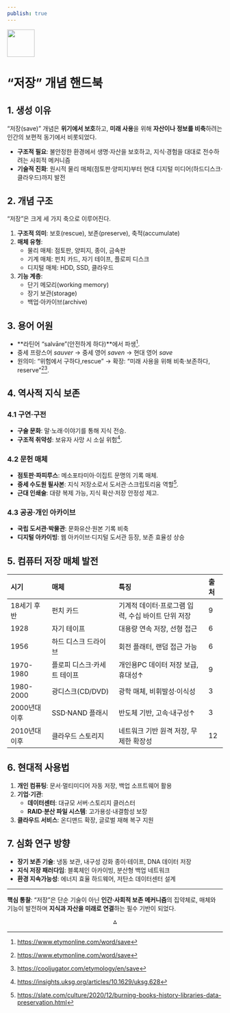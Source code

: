 ```yaml
---
publish: true
---
```


<img src="https://r2cdn.perplexity.ai/pplx-full-logo-primary-dark%402x.png" style="height:64px;margin-right:32px"/>

# “저장” 개념 핸드북

## 1. 생성 이유

“저장(save)” 개념은 **위기에서 보호**하고, **미래 사용**을 위해 **자산이나 정보를 비축**하려는 인간의 보편적 동기에서 비롯되었다.

- **구조적 필요**: 불안정한 환경에서 생명·자산을 보호하고, 지식·경험을 대대로 전수하려는 사회적 메커니즘
- **기술적 진화**: 원시적 물리 매체(점토판·양피지)부터 현대 디지털 미디어(하드디스크·클라우드)까지 발전


## 2. 개념 구조

“저장”은 크게 세 가지 축으로 이루어진다.

1) **구조적 의미**: 보호(rescue), 보존(preserve), 축적(accumulate)
2) **매체 유형**:
    - 물리 매체: 점토판, 양피지, 종이, 금속판
    - 기계 매체: 펀치 카드, 자기 테이프, 플로피 디스크
    - 디지털 매체: HDD, SSD, 클라우드
3) **기능 계층**:
    - 단기 메모리(working memory)
    - 장기 보관(storage)
    - 백업·아카이브(archive)

## 3. 용어 어원

- **라틴어 “salvāre”(안전하게 하다)**에서 파생[^1].
- 중세 프랑스어 *sauver* → 중세 영어 *saven* → 현대 영어 *save*
- 원의미: “위험에서 구하다,rescue” → 확장: “미래 사용을 위해 비축·보존하다, reserve”[^1][^2].


## 4. 역사적 지식 보존

### 4.1 구연·구전

- **구술 문화**: 말·노래·이야기를 통해 지식 전승.
- **구조적 취약성**: 보유자 사망 시 소실 위험[^3].


### 4.2 문헌 매체

- **점토판·파피루스**: 메소포타미아·이집트 문명의 기록 매체.
- **중세 수도원 필사본**: 지식 저장소로서 도서관·스크립토리움 역할[^4].
- **근대 인쇄술**: 대량 복제 가능, 지식 확산·저장 안정성 제고.


### 4.3 공공·개인 아카이브

- **국립 도서관·박물관**: 문화유산·원본 기록 비축
- **디지털 아카이빙**: 웹 아카이브·디지털 도서관 등장, 보존 효율성 상승


## 5. 컴퓨터 저장 매체 발전

| 시기 | 매체 | 특징 | 출처 |
| :-- | :-- | :-- | :-- |
| 18세기 후반 | 펀치 카드 | 기계적 데이터·프로그램 입력, 수십 바이트 단위 저장 | 9 |
| 1928 | 자기 테이프 | 대용량 연속 저장, 선형 접근 | 6 |
| 1956 | 하드 디스크 드라이브 | 회전 플래터, 랜덤 접근 가능 | 6 |
| 1970-1980 | 플로피 디스크·카세트 테이프 | 개인용PC 데이터 저장 보급, 휴대성↑ | 9 |
| 1980-2000 | 광디스크(CD/DVD) | 광학 매체, 비휘발성·이식성 | 3 |
| 2000년대 이후 | SSD·NAND 플래시 | 반도체 기반, 고속·내구성↑ | 3 |
| 2010년대 이후 | 클라우드 스토리지 | 네트워크 기반 원격 저장, 무제한 확장성 | 12 |

## 6. 현대적 사용법

1) **개인 컴퓨팅**: 문서·멀티미디어 자동 저장, 백업 소프트웨어 활용
2) **기업·기관**:
    - **데이터센터**: 대규모 서버·스토리지 클러스터
    - **RAID·분산 파일 시스템**: 고가용성·내결함성 보장
3) **클라우드 서비스**: 온디맨드 확장, 글로벌 재해 복구 지원

## 7. 심화 연구 방향

- **장기 보존 기술**: 냉동 보관, 내구성 강화 종이·테이프, DNA 데이터 저장
- **지식 저장 패러다임**: 블록체인 아카이빙, 분산형 백업 네트워크
- **환경 지속가능성**: 에너지 효율 하드웨어, 저탄소 데이터센터 설계

---
**핵심 통찰**: “저장”은 단순 기술이 아닌 **인간·사회적 보존 메커니즘**의 집약체로, 매체와 기능이 발전하며 **지식과 자산을 미래로 연결**하는 필수 기반이 되었다.

<div style="text-align: center">⁂</div>

[^1]: https://www.etymonline.com/word/save

[^2]: https://cooljugator.com/etymology/en/save

[^3]: https://insights.uksg.org/articles/10.1629/uksg.628

[^4]: https://slate.com/culture/2020/12/burning-books-history-libraries-data-preservation.html

[^5]: https://www.wordreference.com/definition/save

[^6]: https://en.wikipedia.org/wiki/Computer_data_storage

[^7]: https://jung-stiftung.de/en/news/preserving-ancient-knowledge/

[^8]: https://www.loadview-testing.com/education/computer-storage-history-magnetic-tape-cloud/

[^9]: https://www.etymonline.com/word/saving

[^10]: https://www.recordnations.com/articles/media-history/

[^11]: https://pmc.ncbi.nlm.nih.gov/articles/PMC4320774/

[^12]: https://jetstor.com/news/brief-history-data-storage

[^13]: https://en.wiktionary.org/wiki/save

[^14]: https://www.journals.uchicago.edu/doi/10.1086/708341

[^15]: https://www.tkl.iis.u-tokyo.ac.jp/new/uploads/publication_file/file/511/06182574.pdf

[^16]: https://www.merriam-webster.com/dictionary/save

[^17]: https://library.fiveable.me/key-terms/europe-1000-1500/preservation-of-knowledge

[^18]: https://www.computerhistory.org/timeline/memory-storage/

[^19]: https://quod.lib.umich.edu/m/middle-english-dictionary/dictionary/MED38642/track

[^20]: https://onlinelibrary.wiley.com/doi/10.1002/bewi.201900006

